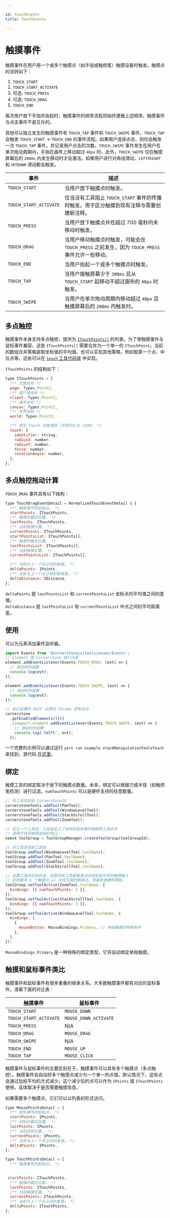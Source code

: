 ```yaml
---

id: touchEvents  
title: TouchEvents  

---
```


# 触摸事件

触摸事件在用户用一个或多个触摸点（如手指或触控笔）触摸设备时触发。触摸点的流转如下：

1. `TOUCH_START`
2. `TOUCH_START_ACTIVATE`
3. 可选: `TOUCH_PRESS`
4. 可选: `TOUCH_DRAG`
5. `TOUCH_END`

每次用户放下手指并抬起时，触摸事件的顺序流程将始终遵循上述顺序。触摸事件与点击事件不是互斥的。

其他可以独立发生的触摸事件有 `TOUCH_TAP` 事件和 `TOUCH_SWIPE` 事件。`TOUCH_TAP` 会触发 `TOUCH_START` -> `TOUCH_END` 的事件流程。如果用户连续点击，则仅会触发一次 `TOUCH_TAP` 事件，并记录用户点击的次数。`TOUCH_SWIPE` 事件发生在用户在单次拖动周期内，手指在画布上移动超过 `48px` 时。此外，`TOUCH_SWIPE` 仅在触摸屏幕后的 `200ms` 内发生移动时才会激活。如果用户进行对角线滑动，`LEFT`/`RIGHT` 和 `UP`/`DOWN` 滑动都会触发。

| 事件                        | 描述                                                                                   |
| ------------------------- | -------------------------------------------------------------------------------------- |
| `TOUCH_START`              | 当用户放下触摸点时触发。                                                                 |
| `TOUCH_START_ACTIVATE`     | 仅当没有工具阻止 `TOUCH_START` 事件的传播时触发。用于区分触摸到现有注释与需要创建新注释。 |
| `TOUCH_PRESS`              | 当用户放下触摸点并在超过 700 毫秒内未移动时触发。                                          |
| `TOUCH_DRAG`               | 当用户移动触摸点时触发，可能会在 `TOUCH_PRESS` 之前发生，因为 `TOUCH_PRESS` 事件允许一些移动。 |
| `TOUCH_END`                | 当用户抬起一个或多个触摸点时触发。                                                        |
| `TOUCH_TAP`                | 当用户接触屏幕少于 `300ms` 且从 `TOUCH_START` 起移动不超过画布的 `48px` 时触发。           |
| `TOUCH_SWIPE`              | 当用户在单次拖动周期内移动超过 `48px` 且触摸屏幕后的 `200ms` 内触发时。                   |

## 多点触控

触摸事件本身支持多点触控，提供为 [`ITouchPoints[]`](api/tools/namespace/Types#ITouchPoints) 的列表。为了使触摸事件与鼠标事件兼容，这些 `ITouchPoints[]` 需要合并为一个单一的 `ITouchPoint`。当前的数组合并策略是取坐标值的平均值。也可以实现其他策略，例如取第一个点、中位点等。这些可以在 [`touch` 工具代码库](https://github.com/cornerstonejs/cornerstone3D/main/packages/tools/src/utilities/touch/index.ts) 中实现。

`ITouchPoints` 的结构如下：

```js
type ITouchPoints = {
  /** 页面坐标 */
  page: Types.Point2,
  /** 客户端坐标 */
  client: Types.Point2,
  /** 画布坐标 */
  canvas: Types.Point2,
  /** 世界坐标 */
  world: Types.Point3,

  /** 原生 Touch 对象属性（可序列化为 JSON） */
  touch: {
    identifier: string,
    radiusX: number,
    radiusY: number,
    force: number,
    rotationAngle: number,
  },
};
```

## 多点触控拖动计算

`TOUCH_DRAG` 事件具有以下结构：

```js
type TouchDragEventDetail = NormalizedTouchEventDetail & {
  /** 触摸事件的起始点。 */
  startPoints: ITouchPoints,
  /** 触摸的最后位置。 */
  lastPoints: ITouchPoints,
  /** 当前触摸位置。 */
  currentPoints: ITouchPoints,
  startPointsList: ITouchPoints[],
  /** 触摸的最后位置。 */
  lastPointsList: ITouchPoints[],
  /** 当前触摸位置。 */
  currentPointsList: ITouchPoints[],

  /** 当前与上一个点之间的差值。 */
  deltaPoints: IPoints,
  /** 当前与上一个点之间的距离差。 */
  deltaDistance: IDistance,
};
```

`deltaPoints` 是 `lastPointsList` 和 `currentPointsList` 坐标点的平均值之间的差值。  
`deltaDistance` 是 `lastPointsList` 和 `currentPointsList` 中点之间的平均距离差。

## 使用

可以为元素添加事件监听器。

```js
import Events from '@cornerstonejs/tools/enums/Events';
// element 是 Cornerstone 视口元素
element.addEventListener(Events.TOUCH_DRAG, (evt) => {
  // 拖动时的函数
  console.log(evt);
});

element.addEventListener(Events.TOUCH_SWIPE, (evt) => {
  // 滑动时的函数
  console.log(evt);
});

// 在已部署的 OHIF 应用的 Chrome 控制台中
cornerstone
  .getEnabledElements()[0]
  .viewport.element.addEventListener(Events.TOUCH_SWIPE, (evt) => {
    // 滑动时的函数
    console.log('SWIPE', evt);
  });
```

一个完整的示例可以通过运行 `yarn run example stackManipulationToolsTouch` 来找到，源代码 [在这里](https://github.com/gradienthealth/cornerstone3D/blob/gradienthealth/added_touch_events/packages/tools/examples/stackManipulationToolsTouch/index.ts)。

## 绑定

触摸工具的绑定取决于放下的触摸点数量。未来，绑定可以根据力或半径（如触控笔检测）进行过滤。`numTouchPoints` 可以是硬件支持的任意数量。

```js
// 将工具添加到 Cornerstone3D
cornerstoneTools.addTool(PanTool);
cornerstoneTools.addTool(WindowLevelTool);
cornerstoneTools.addTool(StackScrollTool);
cornerstoneTools.addTool(ZoomTool);

// 定义一个工具组，工具组定义了如何将鼠标事件映射到工具命令
// 适用于任何使用该组的视口
const toolGroup = ToolGroupManager.createToolGroup(toolGroupId);

// 将工具添加到工具组
toolGroup.addTool(WindowLevelTool.toolName);
toolGroup.addTool(PanTool.toolName);
toolGroup.addTool(ZoomTool.toolName);
toolGroup.addTool(StackScrollTool.toolName);

// 设置工具的初始状态，这里所有工具都被激活并绑定到不同的触摸输入
// 支持最多 5 个触摸点 => 支持无限的触摸点，但通常受硬件限制。
toolGroup.setToolActive(ZoomTool.toolName, {
  bindings: [{ numTouchPoints: 2 }],
});
toolGroup.setToolActive(StackScrollTool.toolName, {
  bindings: [{ numTouchPoints: 3 }],
});
toolGroup.setToolActive(WindowLevelTool.toolName, {
  bindings: [
    {
      mouseButton: MouseBindings.Primary, // 单指触摸的特殊条件
    },
  ],
});
```

`MouseBindings.Primary` 是一种特殊的绑定类型，它将自动绑定单指触摸。

## 触摸和鼠标事件类比

触摸事件和鼠标事件有很多重叠的继承关系。大多数触摸事件都有对应的鼠标事件。请看下面的对比表：

| 触摸事件                  | 鼠标事件                 |
| --------------------- | --------------------- |
| `TOUCH_START`          | `MOUSE_DOWN`          |
| `TOUCH_START_ACTIVATE` | `MOUSE_DOWN_ACTIVATE` |
| `TOUCH_PRESS`          | N/A                   |
| `TOUCH_DRAG`           | `MOUSE_DRAG`          |
| `TOUCH_SWIPE`          | N/A                   |
| `TOUCH_END`            | `MOUSE_UP`            |
| `TOUCH_TAP`            | `MOUSE_CLICK`         |

触摸事件与鼠标事件的主要区别在于，触摸事件可以具有多个触摸点（多点触控）。触摸事件会自动将多个触摸点减少为一个单一的点值。默认情况下，这些点会通过加权平均的方式减少。这个减少后的点可以作为 `IPoints` 或 `ITouchPoints` 使用，具体取决于是否需要触摸信息。

如果需要多个触摸点，它们可以以列表的形式访问。

```js
type MousePointsDetail = {
  /** 鼠标事件的起始点。 */
  startPoints: IPoints,
  /** 鼠标的最后位置。 */
  lastPoints: IPoints,
  /** 当前鼠标位置。 */
  currentPoints: IPoints,
  /** 当前与上一个点之间的差值。 */
  deltaPoints: IPoints,
};

type TouchPointsDetail = {
  /** 触摸事件的起始点。 */
 

 startPoints: ITouchPoints,
  /** 触摸的最后位置。 */
  lastPoints: ITouchPoints,
  /** 当前触摸位置。 */
  currentPoints: ITouchPoints,
  /** 当前与上一个点之间的差值。 */
  deltaPoints: ITouchPoints,
};
```